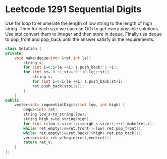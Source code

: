 # Leetcode 1291 Sequential Digits
Use for loop to enumerate the length of low string to the length of high string. Then for each size we can use O(1) to get every possible solutions. Use stoi convert them to integer and then store in deque. Finally use deque to pop_front and pop_back until the answer satisfy all the requirements.
```cpp
class Solution {
private:
    void make(deque<int> &ret,int le){
        string s;
        for (int i=0;i<le;++i) s.push_back('1'+i);
        for (int st='0'+1;st<='0'+10-le;++st){
            string s;
            for (int i=0;i<le;++i) s.push_back(st+i);
            ret.push_back(stoi(s));
        }
    }
public:
    vector<int> sequentialDigits(int low, int high) {
        deque<int> ret;
        string low_s=to_string(low);
        string high_s=to_string(high);
        for (int i=low_s.size();i<=high_s.size();++i) make(ret,i);
        while(!ret.empty()&&ret.front()<low) ret.pop_front();
        while(!ret.empty()&&ret.back()>high) ret.pop_back();
        vector<int> ret_v(begin(ret),end(ret));
        return ret_v;
    }
};
```
